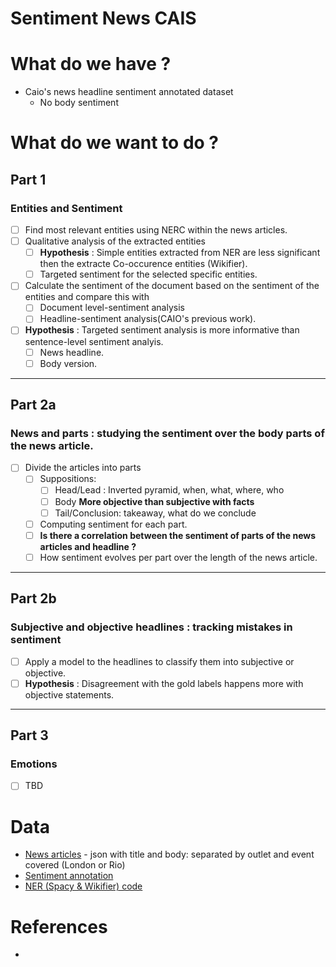 # Sentiment News CAIS 


# What do we have ?
- Caio's news headline sentiment annotated dataset
  - No body sentiment

# What do we want to do ?
## Part 1 
### Entities and Sentiment
- [ ] Find most relevant entities using NERC within the news articles.
- [ ] Qualitative analysis of the extracted entities
  - [ ] **Hypothesis** : Simple entities extracted from NER are less significant then the extracte Co-occurence entities (Wikifier).
  - [ ] Targeted sentiment for the selected specific entities.
- [ ] Calculate the sentiment of the document based on the sentiment of the entities and compare this with
  - [ ] Document level-sentiment analysis
  - [ ] Headline-sentiment analysis(CAIO's previous work).
- [ ] **Hypothesis** : Targeted sentiment analysis is more informative than sentence-level sentiment analyis.
  - [ ] News headline.
  - [ ] Body version.
---
## Part 2a
### News and parts : studying the sentiment over the body parts of the news article.
- [ ] Divide the articles into parts
  - [ ] Suppositions:
    - [ ] Head/Lead : Inverted pyramid, when, what, where, who
    - [ ] Body **More objective than subjective with facts**
    - [ ] Tail/Conclusion: takeaway, what do we conclude
  - [ ] Computing sentiment for each part.
  - [ ] **Is there a correlation between the sentiment of parts of the news articles and headline ?**
  - [ ] How sentiment evolves per part over the length of the news article.
---
## Part 2b
### Subjective and objective headlines : tracking mistakes in sentiment
- [ ] Apply a model to the headlines to classify them into subjective or objective.
- [ ] **Hypothesis** : Disagreement with the gold labels happens more with objective statements.

---
## Part 3
### Emotions
- [ ] TBD

# Data
- [News articles](https://github.com/caiocmello/sentiment-news-CAIS/tree/main/json_data_english) - json with title and body: separated by outlet and event covered (London or Rio)
- [Sentiment annotation](https://zenodo.org/record/6323964)
- [NER (Spacy & Wikifier) code](https://github.com/caiocmello/sentiment-news-CAIS/tree/main/news-cartography-analysis-main)
  
# References
- 
